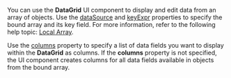 You can use the **DataGrid** UI component to display and edit data from an array of objects. Use the [dataSource](/Documentation/ApiReference/UI_Components/dxDataGrid/Configuration/#dataSource) and [keyExpr](/Documentation/ApiReference/UI_Components/dxDataGrid/Configuration/#keyExpr) properties to specify the bound array and its key field. For more information, refer to the following help topic: [Local Array](/Documentation/Guide/Data_Binding/Specify_a_Data_Source/Local_Array/).

Use the [columns](/Documentation/ApiReference/UI_Components/dxDataGrid/Configuration/columns/) property to specify a list of data fields you want to display within the **DataGrid** as columns. If the **columns** property is not specified, the UI component creates columns for all data fields available in objects from the bound array.